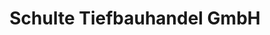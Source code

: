 ---
title: "Schulte Tiefbauhandel GmbH"
url: /neutraubling/schulte-tiefbauhandel-gmbh/
shop: Baustoffe
---